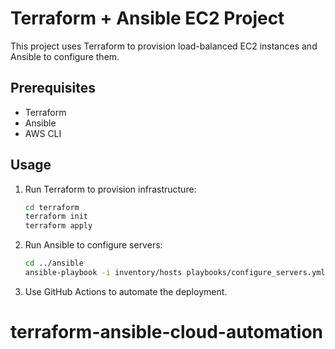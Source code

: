 # Terraform + Ansible EC2 Project

This project uses Terraform to provision load-balanced EC2 instances and Ansible to configure them.

## Prerequisites
- Terraform
- Ansible
- AWS CLI

## Usage
1. Run Terraform to provision infrastructure:
   ```bash
   cd terraform
   terraform init
   terraform apply
   ```

2. Run Ansible to configure servers:
   ```bash
   cd ../ansible
   ansible-playbook -i inventory/hosts playbooks/configure_servers.yml
   ```

3. Use GitHub Actions to automate the deployment.
# terraform-ansible-cloud-automation
